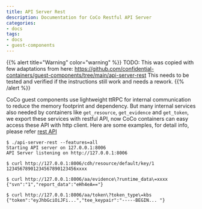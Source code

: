 ```yaml
---
title: API Server Rest
description: Documentation for CoCo Restful API Server
categories:
- docs
tags:
- docs
- guest-components
---
```


{{% alert title="Warning" color="warning" %}}
TODO: This was copied with few adaptations from here: <https://github.com/confidential-containers/guest-components/tree/main/api-server-rest>
This needs to be tested and verified if the instructions still work and needs a rework.
{{% /alert %}}

CoCo guest components use lightweight ttRPC for internal communication to reduce the memory footprint and dependency. But many internal services also needed by containers like `get_resource`, `get_evidence` and `get_token`, we export these services with restful API, now CoCo containers can easy access these API with http client. Here are some examples, for detail info, please refer [rest API](./openapi/api.json)

```console
$ ./api-server-rest --features=all
Starting API server on 127.0.0.1:8006
API Server listening on http://127.0.0.1:8006
```

```console
$ curl http://127.0.0.1:8006/cdh/resource/default/key/1
12345678901234567890123456xxxx
```

```console
$ curl http://127.0.0.1:8006/aa/evidence\?runtime_data\=xxxx
{"svn":"1","report_data":"eHh4eA=="}
```

```console
$ curl http://127.0.0.1:8006/aa/token\?token_type\=kbs
{"token":"eyJhbGciOiJFi...","tee_keypair":"-----BEGIN... "}
```

